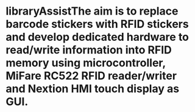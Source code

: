 # libraryAssistThe aim is to replace barcode stickers with RFID stickers and develop dedicated hardware to read/write information into RFID memory using microcontroller, MiFare RC522 RFID reader/writer and Nextion HMI touch display as GUI.
